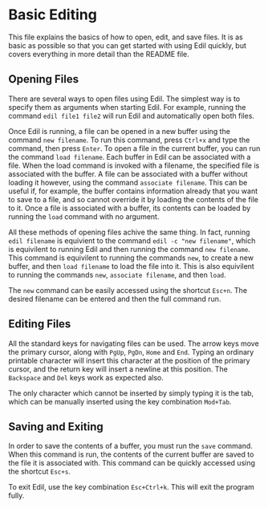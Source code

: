 Basic Editing
=============

This file explains the basics of how to open, edit, and save files. It is as
basic as possible so that you can get started with using Edil quickly, but
covers everything in more detail than the README file.

Opening Files
-------------

There are several ways to open files using Edil. The simplest way is to specify
them as arguments when starting Edil. For example, running the command
`edil file1 file2` will run Edil and automatically open both files.

Once Edil is running, a file can be opened in a new buffer using the command
`new filename`. To run this command, press `Ctrl+x` and type the command, then
press `Enter`. To open a file in the current buffer, you can run the command
`load filename`. Each buffer in Edil can be associated with a file. When the
load command is invoked with a filename, the specified file is associated with
the buffer. A file can be associated with a buffer without loading it however,
using the command `associate filename`. This can be useful if, for example,
the buffer contains information already that you want to save to a file, and
so cannot override it by loading the contents of the file to it. Once a file
is associated with a buffer, its contents can be loaded by running the `load`
command with no argument.

All these methods of opening files achive the same thing. In fact, running
`edil filename` is equivient to the command `edil -c "new filename"`, which
is equivilent to running Edil and then running the command `new filename`.
This command is equivilent to running the commands `new`, to create a new
buffer, and then `load filename` to load the file into it. This is also
equivilent to running the commands `new`, `associate filename`, and then
`load`.

The `new` command can be easily accessed using the shortcut `Esc+n`. The
desired filename can be entered and then the full command run.

Editing Files
-------------

All the standard keys for navigating files can be used. The arrow keys move
the primary cursor, along with `PgUp`, `PgDn`, `Home` and `End`. Typing an
ordinary printable character will insert this character at the position of the
primary cursor, and the return key will insert a newline at this position. The
`Backspace` and `Del` keys work as expected also.

The only character which cannot be inserted by simply typing it is the tab,
which can be manually inserted using the key combination `Mod+Tab`.

Saving and Exiting
------------------

In order to save the contents of a buffer, you must run the `save` command.
When this command is run, the contents of the current buffer are saved to the
file it is associated with. This command can be quickly accessed using the
shortcut `Esc+s`.

To exit Edil, use the key combination `Esc+Ctrl+k`. This will exit the program
fully.